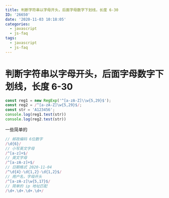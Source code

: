 ```yaml
---
title: 判断字符串以字母开头，后面字母数字下划线，长度 6-30
ID: '26650'
date: '2020-11-03 10:18:05'
categories:
  - javascript
  - js-faq
tags:
  - javascript
  - js-faq
---
```


# 判断字符串以字母开头，后面字母数字下划线，长度 6-30

``` js 
const reg1 = new RegExp('^[a-zA-Z]\\w{5,29}$');
const reg2 = /^[a-zA-Z]\w{5,29}$/;
const str = 'A123456';
console.log(reg1.test(str))
console.log(reg2.test(str))
```

一些简单的

``` js 
// 邮政编码 6位数字
/\d{6}/
// 小写英文字母
/^[a-z]+$/
// 英文字母
/^[a-zA-z]+$/
// 日期格式 2020-11-04
/^\d{4}-\d{1,2}-\d{1,2}$/
// 用户名，字母开头
/^[a-zA-z]\w{5,17}$/
// 简单的 ip 地址匹配
/\d+.\d+.\d+.\d+/
```
 
 
 
 
 
 
 
 
 
 
 
 
 
 
 
 
 
 
 
